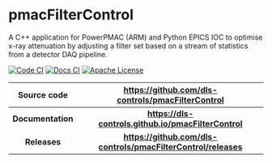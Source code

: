 # pmacFilterControl

A C++ application  for PowerPMAC (ARM) and Python EPICS IOC to optimise x-ray
attenuation by adjusting a filter set based on a stream of statistics from a detector
DAQ pipeline.

[![Code CI](https://github.com/dls-controls/pmacFilterControl/actions/workflows/code.yml/badge.svg)](https://github.com/dls-controls/pmacFilterControl/actions/workflows/code.yml)
[![Docs CI](https://github.com/dls-controls/pmacFilterControl/actions/workflows/docs.yml/badge.svg)](https://github.com/dls-controls/pmacFilterControl/actions/workflows/docs.yml)
[![Apache License](https://img.shields.io/badge/License-Apache%202.0-blue.svg)](https://opensource.org/licenses/Apache-2.0)

|  **Source code**  |     **https://github.com/dls-controls/pmacFilterControl**      |
| :---------------: | :------------------------------------------------------------: |
| **Documentation** |      **https://dls-controls.github.io/pmacFilterControl**      |
|   **Releases**    | **https://github.com/dls-controls/pmacFilterControl/releases** |
